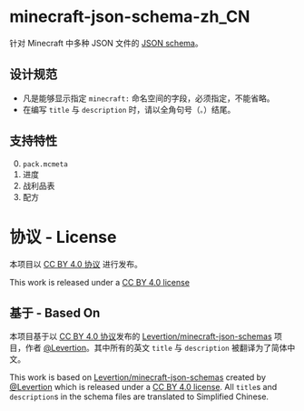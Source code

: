 # minecraft-json-schema-zh_CN

针对 Minecraft 中多种 JSON 文件的 [JSON schema](http://json-schema.org/)。

## 设计规范

- 凡是能够显示指定 `minecraft:` 命名空间的字段，必须指定，不能省略。
- 在编写 `title` 与 `description` 时，请以全角句号（`。`）结尾。

## 支持特性

0. `pack.mcmeta`
0. 进度
0. 战利品表
0. 配方

# 协议 - License

本项目以 [CC BY 4.0 协议](https://creativecommons.org/licenses/by/4.0/deed.zh) 进行发布。

This work is released under a [CC BY 4.0 license](https://creativecommons.org/licenses/by/4.0)

## 基于 - Based On

本项目基于以 [CC BY 4.0 协议](https://creativecommons.org/licenses/by/4.0/deed.zh)发布的 [Levertion/minecraft-json-schemas](https://github.com/Levertion/minecraft-json-schemas) 项目，作者 [@Levertion](https://github.com/Levertion)。其中所有的英文 `title` 与 `description` 被翻译为了简体中文。

This work is based on [Levertion/minecraft-json-schemas](https://github.com/Levertion/minecraft-json-schemas) created by [@Levertion](https://github.com/Levertion) which is released under a [CC BY 4.0 license](https://creativecommons.org/licenses/by/4.0/). All `title`s and `description`s in the schema files are translated to Simplified Chinese.